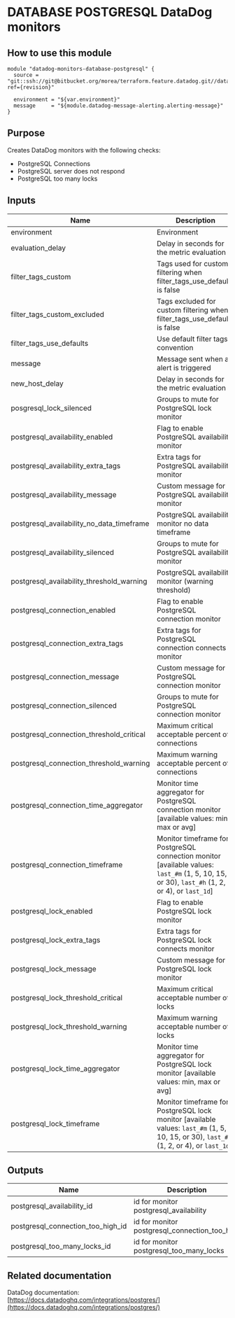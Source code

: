 # DATABASE POSTGRESQL DataDog monitors

## How to use this module

```
module "datadog-monitors-database-postgresql" {
  source = "git::ssh://git@bitbucket.org/morea/terraform.feature.datadog.git//database/postgresql?ref={revision}"

  environment = "${var.environment}"
  message     = "${module.datadog-message-alerting.alerting-message}"
}

```

## Purpose

Creates DataDog monitors with the following checks:

- PostgreSQL Connections
- PostgreSQL server does not respond
- PostgreSQL too many locks

## Inputs

| Name | Description | Type | Default | Required |
|------|-------------|:----:|:-----:|:-----:|
| environment | Environment | string | - | yes |
| evaluation_delay | Delay in seconds for the metric evaluation | string | `15` | no |
| filter_tags_custom | Tags used for custom filtering when filter_tags_use_defaults is false | string | `*` | no |
| filter_tags_custom_excluded | Tags excluded for custom filtering when filter_tags_use_defaults is false | string | `` | no |
| filter_tags_use_defaults | Use default filter tags convention | string | `true` | no |
| message | Message sent when an alert is triggered | string | - | yes |
| new_host_delay | Delay in seconds for the metric evaluation | string | `300` | no |
| posgresql_lock_silenced | Groups to mute for PostgreSQL lock monitor | map | `{}` | no |
| postgresql_availability_enabled | Flag to enable PostgreSQL availability monitor | string | `true` | no |
| postgresql_availability_extra_tags | Extra tags for PostgreSQL availability monitor | list | `[]` | no |
| postgresql_availability_message | Custom message for PostgreSQL availability monitor | string | `` | no |
| postgresql_availability_no_data_timeframe | PostgreSQL availability monitor no data timeframe | string | `10` | no |
| postgresql_availability_silenced | Groups to mute for PostgreSQL availability monitor | map | `{}` | no |
| postgresql_availability_threshold_warning | PostgreSQL availability monitor (warning threshold) | string | `3` | no |
| postgresql_connection_enabled | Flag to enable PostgreSQL connection monitor | string | `true` | no |
| postgresql_connection_extra_tags | Extra tags for PostgreSQL connection connects monitor | list | `[]` | no |
| postgresql_connection_message | Custom message for PostgreSQL connection monitor | string | `` | no |
| postgresql_connection_silenced | Groups to mute for PostgreSQL connection monitor | map | `{}` | no |
| postgresql_connection_threshold_critical | Maximum critical acceptable percent of connections | string | `80` | no |
| postgresql_connection_threshold_warning | Maximum warning acceptable percent of connections | string | `70` | no |
| postgresql_connection_time_aggregator | Monitor time aggregator for PostgreSQL connection monitor [available values: min, max or avg] | string | `avg` | no |
| postgresql_connection_timeframe | Monitor timeframe for PostgreSQL connection monitor [available values: `last_#m` (1, 5, 10, 15, or 30), `last_#h` (1, 2, or 4), or `last_1d`] | string | `last_15m` | no |
| postgresql_lock_enabled | Flag to enable PostgreSQL lock monitor | string | `true` | no |
| postgresql_lock_extra_tags | Extra tags for PostgreSQL lock connects monitor | list | `[]` | no |
| postgresql_lock_message | Custom message for PostgreSQL lock monitor | string | `` | no |
| postgresql_lock_threshold_critical | Maximum critical acceptable number of locks | string | `99` | no |
| postgresql_lock_threshold_warning | Maximum warning acceptable number of locks | string | `70` | no |
| postgresql_lock_time_aggregator | Monitor time aggregator for PostgreSQL lock monitor [available values: min, max or avg] | string | `min` | no |
| postgresql_lock_timeframe | Monitor timeframe for PostgreSQL lock monitor [available values: `last_#m` (1, 5, 10, 15, or 30), `last_#h` (1, 2, or 4), or `last_1d`] | string | `last_5m` | no |

## Outputs

| Name | Description |
|------|-------------|
| postgresql_availability_id | id for monitor postgresql_availability |
| postgresql_connection_too_high_id | id for monitor postgresql_connection_too_high |
| postgresql_too_many_locks_id | id for monitor postgresql_too_many_locks |

Related documentation
---------------------

DataDog documentation: [https://docs.datadoghq.com/integrations/postgres/](https://docs.datadoghq.com/integrations/postgres/)
